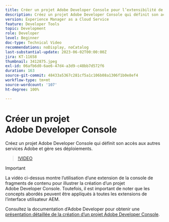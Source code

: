```yaml
---
title: Créer un projet Adobe Developer Console pour l’extensibilité de l’interface utilisateur AEM
description: Créez un projet Adobe Developer Console qui définit son accès aux autres services Adobe et gère ses déploiements.
version: Experience Manager as a Cloud Service
feature: Developer Tools
topic: Development
role: Developer
level: Beginner
doc-type: Technical Video
recommendations: noDisplay, noCatalog
last-substantial-update: 2023-06-02T00:00:00Z
jira: KT-11658
thumbnail: 3412875.jpeg
exl-id: 06afb6d0-6ae6-47d4-a3d9-c48bb7d572f6
duration: 163
source-git-commit: 48433a5367c281cf5a1c106b08a1306f1b0e8ef4
workflow-type: tm+mt
source-wordcount: '107'
ht-degree: 100%

---
```


# Créer un projet Adobe Developer Console

Créez un projet Adobe Developer Console qui définit son accès aux autres services Adobe et gère ses déploiements.

>[!VIDEO](https://video.tv.adobe.com/v/3442016?quality=12&learn=on&captions=fre_fr)

>[!IMPORTANT]
>
> La vidéo ci-dessus montre l’utilisation d’une extension de la console de fragments de contenu pour illustrer la création d’un projet Adobe Developer Console. Toutefois, il est important de noter que les concepts abordés peuvent être appliqués à toutes les extensions de l’interface utilisateur AEM.

Consultez la documentation d’Adobe Developer pour obtenir une [présentation détaillée de la création d’un projet Adobe Developer Console](https://developer.adobe.com/uix/docs/services/aem-cf-console-admin/extension-development/#create-a-project-in-adobe-developer-console).

